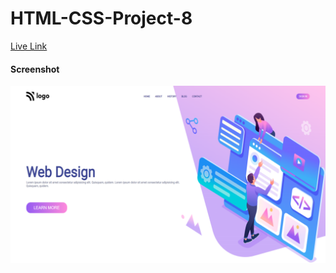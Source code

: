 # HTML-CSS-Project-8

[Live Link](https://html-proj-8.netlify.app/)

#### Screenshot
![](./screenshot/proj-8.png)